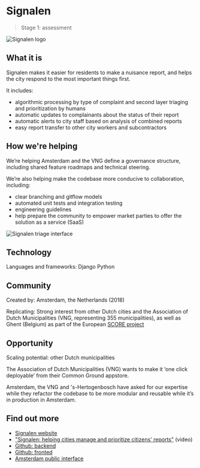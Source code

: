 # Signalen

> Stage 1: assessment

![Signalen logo](../photos/Signalen-logo-no-background.png)

## What it is

Signalen makes it easier for residents to make a nuisance report, and helps the city respond to the most important things first.

It includes:

* algorithmic processing by type of complaint and second layer triaging and prioritization by humans
* automatic updates to complainants about the status of their report
* automatic alerts to city staff based on analysis of combined reports
* easy report transfer to other city workers and subcontractors

## How we're helping

We’re helping Amsterdam and the VNG define a governance structure, including shared feature roadmaps and technical steering.

We’re also helping make the codebase more conducive to collaboration, including:

* clear branching and gitflow models
* automated unit tests and integration testing
* engineering guidelines
* help prepare the community to empower market parties to offer the solution as a service (SaaS)

![Signalen triage interface](../photos/Signalen-user-interface.png)

## Technology

Languages and frameworks: Django Python

## Community

Created by: Amsterdam, the Netherlands (2018)

Replicating: Strong interest from other Dutch cities and the Association of Dutch Municipalities (VNG, representing 355 municipalities), as well as Ghent (Belgium) as part of the European [SCORE project](https://score.community/)

## Opportunity

Scaling potential: other Dutch municipalities

The Association of Dutch Municipalities (VNG) wants to make it ‘one click deployable’ from their Common Ground appstore.

Amsterdam, the VNG and 's-Hertogenbosch have asked for our expertise while they refactor the codebase to be more modular and reusable while it’s in production in Amsterdam.

## Find out more

* [Signalen website](https://signalen.org/)
* ["Signalen: helping cities manage and prioritize citizens' reports"](https://www.youtube.com/watch?v=I2Z-mRFt3pg&feature=youtu.be) (video)
* [Github: backend](https://github.com/Amsterdam/signals)
* [Github: fronted](https://github.com/Amsterdam/signals-frontend)
* [Amsterdam public interface](https://meldingen.amsterdam.nl/)
